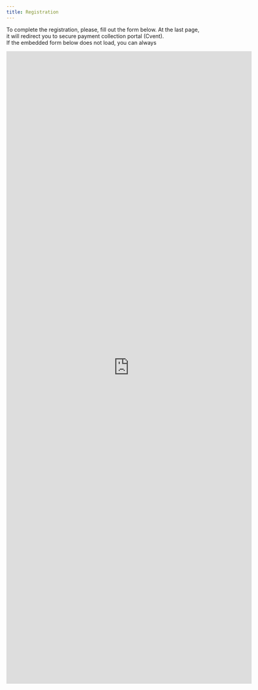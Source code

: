```yaml
---
title: Registration
---
```


To complete the registration, please, fill out the form below. At the last page, it will redirect you to secure payment collection portal (Cvent). 
<br>
If the embedded form below does not load, you can always 
<iframe src="https://docs.google.com/forms/d/e/1FAIpQLSd7isPfqF_rLEsWQFVUaMGuAm2SzTcWpzsElDL_aLs0uHSH_g/viewform?usp=header/viewform?embedded=true" onload="window.parent.scrollTo(0,0)" scrolling="no" width="640" height="1650" frameborder="0" marginheight="0" marginwidth="0">Loading…</iframe>
